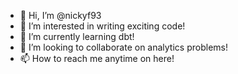 - 👋 Hi, I’m @nickyf93
- 👀 I’m interested in writing exciting code!
- 🌱 I’m currently learning dbt!
- 💞️ I’m looking to collaborate on analytics problems!
- 📫 How to reach me anytime on here!

<!---
nickyf93/nickyf93 is a ✨ special ✨ repository because its `README.md` (this file) appears on your GitHub profile.
You can click the Preview link to take a look at your changes.
--->

